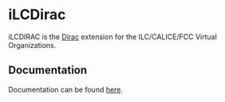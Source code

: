 # iLCDirac

iLCDIRAC is the [Dirac](https://github.com/diracgrid/dirac.git) extension for the ILC/CALICE/FCC Virtual Organizations.

## Documentation

Documentation can be found [here](http://lcd-data.web.cern.ch/lcd-data/doc/ilcdiracdoc/).
